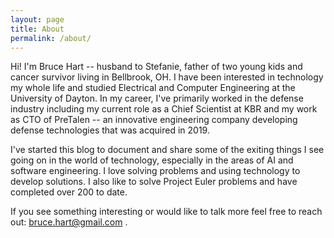 ```yaml
---
layout: page
title: About
permalink: /about/
---
```


Hi! I'm Bruce Hart -- husband to Stefanie, father of two young kids and cancer survivor living in Bellbrook, OH. I have been interested in technology my whole life and studied Electrical and Computer Engineering at the University of Dayton. In my career, I've primarily worked in the defense industry including my current role as a Chief Scientist at KBR and my work as CTO of PreTalen -- an innovative engineering company developing defense technologies that was acquired in 2019.

I've started this blog to document and share some of the exiting things I see going on in the world of technology, especially in the areas of AI and software engineering. I love solving problems and using technology to develop solutions. I also like to solve Project Euler problems and have completed over 200 to date.

If you see something interesting or would like to talk more feel free to reach out: bruce.hart@gmail.com .
